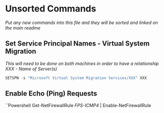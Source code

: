 # Unsorted Commands

*Put any new commands into this file and they will be sorted and linked on the main readme*

## Set Service Principal Names - Virtual System Migration

*This will need to be done on both machines in order to have a relationship*
*XXX - Name of Server(s)*

```Powershell
SETSPN -s "Microsoft Virtual System Migration Services/XXX" XXX
```

## Enable Echo (Ping) Requests

``Powershell
Get-NetFirewallRule *FPS-ICMP4* | Enable-NetFirewallRule
```
